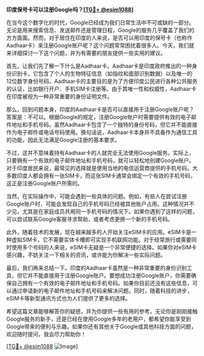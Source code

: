 **印度保号卡可以注册Google吗？[[TG💪+ @esim1088](https://t.me/s/esim1088)]**

在当今这个数字化的时代，Google已经成为我们日常生活中不可或缺的一部分。无论是用来搜索信息、发送邮件还是管理日程，Google的服务几乎覆盖了我们的方方面面。然而，对于居住在印度的人来说，是否可以用印度的保号卡（也称作Aadhaar卡）来注册Google账户呢？这个问题常常困扰着很多人。今天，我们就来详细探讨一下这个问题，并为有需要的朋友提供一些实用的建议。

首先，让我们先了解一下什么是Aadhaar卡。Aadhaar卡是印度政府推出的一种身份识别卡，它包含了个人的生物特征信息（如指纹和面部识别数据）以及唯一的12位数字身份号码。Aadhaar卡的主要目的是为了方便印度公民进行各种公共服务的认证，比如银行开户、手机SIM卡注册等。由于其唯一性和权威性，Aadhaar卡在印度被视为一种非常重要的身份证明文件。

那么，回到问题本身，印度的Aadhaar卡是否可以直接用于注册Google账户呢？答案是：不可以。根据Google的规定，注册Google账户时需要提供有效的电子邮件地址和手机号码。虽然Aadhaar卡包含了一个独特的身份号码，但它并不能直接作为电子邮件或电话号码使用。换句话说，Aadhaar卡本身并不具备作为通信工具的功能，因此无法满足Google注册的基本要求。

不过，这并不意味着持有Aadhaar卡的人就完全无法使用Google服务。实际上，只要拥有一个有效的电子邮件地址和手机号码，就可以轻松地创建Google账户。对于印度居民来说，最常见的选择就是使用当地的电信运营商提供的手机号码。大多数印度人都会拥有一张SIM卡，而这张SIM卡通常会绑定一个有效的手机号码，这正是注册Google账户所需的。

当然，在实际操作中，可能会遇到一些具体的问题。例如，有些人在尝试注册Google账户时，可能会发现自己的手机号码已经被其他账户占用。这种情况并不少见，尤其是在家庭成员共用同一手机号码的情况下。如果你遇到了这样的问题，可以尝试联系Google客服寻求帮助，或者考虑更换一个新的手机号码。

此外，随着技术的发展，现在越来越多的人开始关注eSIM卡的应用。eSIM卡是一种虚拟SIM卡，它不需要实体卡槽即可实现手机联网功能。对于经常旅行或需要同时使用多个号码的人来说，eSIM卡无疑是一个非常便捷的选择。如果你对eSIM卡感兴趣，不妨关注一下相关的资讯，或许能为你解决一些实际问题。

最后，我们再来总结一下。印度的Aadhaar卡虽然是一种非常重要的身份识别工具，但它并不能直接用于注册Google账户。要想成功注册Google账户，你需要确保自己拥有一个有效的电子邮件地址和手机号码。如果你目前还没有这些信息，可以通过申请新的电子邮件地址和手机号码来解决问题。同时，随着科技的进步，eSIM卡等新型通讯方式也为人们提供了更多的选择。

希望这篇文章能够解答你的疑惑，并为你提供一些有用的参考。无论你是刚刚接触Google服务的新手，还是已经在使用Google多年的老用户，都希望你能享受到Google带来的便利与乐趣。如果你还有其他关于Google或其他科技方面的问题，欢迎随时提问，我会尽力帮助你！

[[TG💪+ @esim1088](https://t.me/s/esim1088) ![Image](https://i.postimg.cc/4NQfJmqS/Snipaste-2025-05-13-00-14-12.png)]
